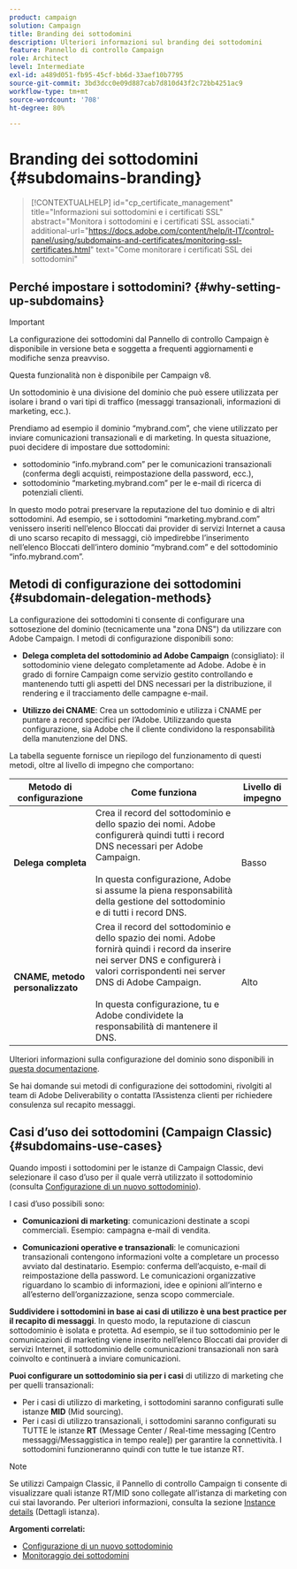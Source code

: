 ```yaml
---
product: campaign
solution: Campaign
title: Branding dei sottodomini
description: Ulteriori informazioni sul branding dei sottodomini
feature: Pannello di controllo Campaign
role: Architect
level: Intermediate
exl-id: a489d051-fb95-45cf-bb6d-33aef10b7795
source-git-commit: 3bd3dcc0e09d887cab7d810d43f2c72bb4251ac9
workflow-type: tm+mt
source-wordcount: '708'
ht-degree: 80%

---
```


# Branding dei sottodomini {#subdomains-branding}

>[!CONTEXTUALHELP]
>id="cp_certificate_management"
>title="Informazioni sui sottodomini e i certificati SSL"
>abstract="Monitora i sottodomini e i certificati SSL associati."
>additional-url="https://docs.adobe.com/content/help/it-IT/control-panel/using/subdomains-and-certificates/monitoring-ssl-certificates.html" text="Come monitorare i certificati SSL dei sottodomini"


## Perché impostare i sottodomini? {#why-setting-up-subdomains}

>[!IMPORTANT]
>
>La configurazione dei sottodomini dal Pannello di controllo Campaign è disponibile in versione beta e soggetta a frequenti aggiornamenti e modifiche senza preavviso.
>
>Questa funzionalità non è disponibile per Campaign v8.

Un sottodominio è una divisione del dominio che può essere utilizzata per isolare i brand o vari tipi di traffico (messaggi transazionali, informazioni di marketing, ecc.).

Prendiamo ad esempio il dominio “mybrand.com”, che viene utilizzato per inviare comunicazioni transazionali e di marketing. In questa situazione, puoi decidere di impostare due sottodomini:

* sottodominio “info.mybrand.com” per le comunicazioni transazionali (conferma degli acquisti, reimpostazione della password, ecc.),
* sottodominio “marketing.mybrand.com” per le e-mail di ricerca di potenziali clienti.

In questo modo potrai preservare la reputazione del tuo dominio e di altri sottodomini. Ad esempio, se i sottodomini “marketing.mybrand.com” venissero inseriti nell’elenco Bloccati dai provider di servizi Internet a causa di uno scarso recapito di messaggi, ciò impedirebbe l’inserimento nell’elenco Bloccati dell’intero dominio “mybrand.com” e del sottodominio “info.mybrand.com”.

## Metodi di configurazione dei sottodomini {#subdomain-delegation-methods}

La configurazione dei sottodomini ti consente di configurare una sottosezione del dominio (tecnicamente una &quot;zona DNS&quot;) da utilizzare con Adobe Campaign. I metodi di configurazione disponibili sono:

* **Delega completa del sottodominio ad Adobe Campaign** (consigliato): il sottodominio viene delegato completamente ad Adobe. Adobe è in grado di fornire Campaign come servizio gestito controllando e mantenendo tutti gli aspetti del DNS necessari per la distribuzione, il rendering e il tracciamento delle campagne e-mail.

* **Utilizzo dei CNAME**: Crea un sottodominio e utilizza i CNAME per puntare a record specifici per l’Adobe. Utilizzando questa configurazione, sia Adobe che il cliente condividono la responsabilità della manutenzione del DNS.

La tabella seguente fornisce un riepilogo del funzionamento di questi metodi, oltre al livello di impegno che comportano:

| Metodo di configurazione | Come funziona | Livello di impegno |
|---|---|---|
| **Delega completa** | Crea il record del sottodominio e dello spazio dei nomi. Adobe configurerà quindi tutti i record DNS necessari per Adobe Campaign.<br/><br/>In questa configurazione, Adobe si assume la piena responsabilità della gestione del sottodominio e di tutti i record DNS. | Basso |
| **CNAME, metodo personalizzato** | Crea il record del sottodominio e dello spazio dei nomi. Adobe fornirà quindi i record da inserire nei server DNS e configurerà i valori corrispondenti nei server DNS di Adobe Campaign.<br/><br/>In questa configurazione, tu e Adobe condividete la responsabilità di mantenere il DNS. | Alto |

Ulteriori informazioni sulla configurazione del dominio sono disponibili in [questa documentazione](https://experienceleague.adobe.com/docs/deliverability-learn/deliverability-best-practice-guide/additional-resources/product-specific-resources/campaign/ac-domain-name-setup.html).

Se hai domande sui metodi di configurazione dei sottodomini, rivolgiti al team di Adobe Deliverability o contatta l’Assistenza clienti per richiedere consulenza sul recapito messaggi.

## Casi d’uso dei sottodomini (Campaign Classic){#subdomains-use-cases}

Quando imposti i sottodomini per le istanze di Campaign Classic, devi selezionare il caso d’uso per il quale verrà utilizzato il sottodominio (consulta [Configurazione di un nuovo sottodominio](../../subdomains-certificates/using/setting-up-new-subdomain.md)).

I casi d’uso possibili sono:

* **Comunicazioni di marketing**: comunicazioni destinate a scopi commerciali. Esempio: campagna e-mail di vendita.

* **Comunicazioni operative e transazionali**: le comunicazioni transazionali contengono informazioni volte a completare un processo avviato dal destinatario. Esempio: conferma dell’acquisto, e-mail di reimpostazione della password. Le comunicazioni organizzative riguardano lo scambio di informazioni, idee e opinioni all’interno e all’esterno dell’organizzazione, senza scopo commerciale.

**Suddividere i sottodomini in base ai casi di utilizzo è una best practice per il recapito di messaggi**. In questo modo, la reputazione di ciascun sottodominio è isolata e protetta. Ad esempio, se il tuo sottodominio per le comunicazioni di marketing viene inserito nell’elenco Bloccati dai provider di servizi Internet, il sottodominio delle comunicazioni transazionali non sarà coinvolto e continuerà a inviare comunicazioni.

**Puoi configurare un sottodominio sia per i casi** di utilizzo di marketing che per quelli transazionali:

* Per i casi di utilizzo di marketing, i sottodomini saranno configurati sulle istanze **MID** (Mid sourcing).
* Per i casi di utilizzo transazionali, i sottodomini saranno configurati su TUTTE le istanze **RT** (Message Center / Real-time messaging [Centro messaggi/Messaggistica in tempo reale]) per garantire la connettività. I sottodomini funzioneranno quindi con tutte le tue istanze RT.

>[!NOTE]
>
>Se utilizzi Campaign Classic, il Pannello di controllo Campaign ti consente di visualizzare quali istanze RT/MID sono collegate all’istanza di marketing con cui stai lavorando. Per ulteriori informazioni, consulta la sezione [Instance details](../../instances-settings/using/instance-details.md) (Dettagli istanza).

**Argomenti correlati:**

* [Configurazione di un nuovo sottodominio](../../subdomains-certificates/using/setting-up-new-subdomain.md)
* [Monitoraggio dei sottodomini](../../subdomains-certificates/using/monitoring-subdomains.md)
